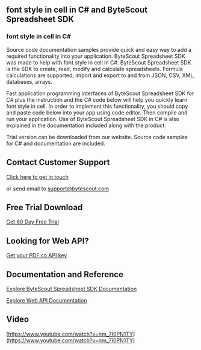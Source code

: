 ## font style in cell in C# and ByteScout Spreadsheet SDK

### font style in cell in C#

Source code documentation samples provide quick and easy way to add a required functionality into your application. ByteScout Spreadsheet SDK was made to help with font style in cell in C#. ByteScout Spreadsheet SDK is the SDK to create, read, modify and calculate spreadsheets. Formula calculations are supported, import and export to and from JSON, CSV, XML, databases, arrays.

Fast application programming interfaces of ByteScout Spreadsheet SDK for C# plus the instruction and the C# code below will help you quickly learn font style in cell. In order to implement this functionality, you should copy and paste code below into your app using code editor. Then compile and run your application. Use of ByteScout Spreadsheet SDK in C# is also explained in the documentation included along with the product.

Trial version can be downloaded from our website. Source code samples for C# and documentation are included.

## Contact Customer Support

[Click here to get in touch](https://bytescout.zendesk.com/hc/en-us/requests/new?subject=ByteScout%20Spreadsheet%20SDK%20Question)

or send email to [support@bytescout.com](mailto:support@bytescout.com?subject=ByteScout%20Spreadsheet%20SDK%20Question) 

## Free Trial Download

[Get 60 Day Free Trial](https://bytescout.com/download/web-installer?utm_source=github-readme)

## Looking for Web API? 

[Get your PDF.co API key](https://pdf.co/documentation/api?utm_source=github-readme)

## Documentation and Reference

[Explore ByteScout Spreadsheet SDK Documentation](https://bytescout.com/documentation/index.html?utm_source=github-readme)

[Explore Web API Documentation](https://pdf.co/documentation/api?utm_source=github-readme)

## Video

[https://www.youtube.com/watch?v=nm_7I0PN1TY](https://www.youtube.com/watch?v=nm_7I0PN1TY)
